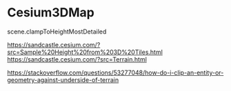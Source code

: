 # Cesium3DMap

scene.clampToHeightMostDetailed

https://sandcastle.cesium.com/?src=Sample%20Height%20from%203D%20Tiles.html
https://sandcastle.cesium.com/?src=Terrain.html

https://stackoverflow.com/questions/53277048/how-do-i-clip-an-entity-or-geometry-against-underside-of-terrain




